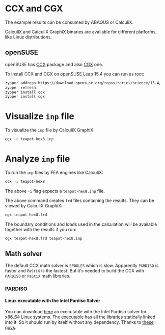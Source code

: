 # CCX and CGX

The example results can be consumed by ABAQUS or CalculiX.

CalculiX and CalculiX GraphiX binaries are available for different platforms, like Linux distributions.

## openSUSE

openSUSE has [CCX](https://software.opensuse.org/package/ccx) package and also [CGX](https://software.opensuse.org/package/cgx) one.

To install CCX and CGX on openSUSE Leap 15.4 you can run as root:

```bash
zypper addrepo https://download.opensuse.org/repositories/science/15.4/science.repo
zypper refresh
zypper install ccx
zypper install cgx
```

# Visualize `inp` file

To visualize the `inp` file by CalculiX GraphiX:

```bash
cgx -c teapot-hex8.inp
```

# Analyze `inp` file

To run the `inp` files by FEA engines like CalculiX:

```bash
ccx -i teapot-hex8
```

The above `-i` flag expects a `teapot-hex8.inp` file.

The above command creates `frd` files containing the results. They can be viewed by CalculiX GraphiX:

```bash
cgx teapot-hex8.frd
```

The boundary conditions and loads used in the calculation will be available together with the results if you run:

```bash
cgx teapot-hex8.frd teapot-hex8.inp
```

## Math solver

The default CCX math solver is `SPOOLES` which is slow. Apparently `PARDISO` is faster and `PaStiX` is the fastest. But it's needed to build the CCX with `PARDISO` or `PaStiX` math libraries.

### PARDISO

#### Linux executable with the Intel Pardiso Solver

You can download [here](https://www.dropbox.com/s/x8axi53l9dk9w4g/ccx_2.19_MT?dl=1) an executable with the Intel Pardiso solver for x86_64 Linux systems. The executable has all the libraries statically linked into it. So it should run by itself without any dependency. Thanks to [these guys](https://www.feacluster.com/calculix.php).
